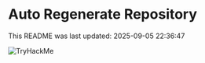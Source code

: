 # Auto Regenerate Repository

This README was last updated: 2025-09-05 22:36:47

 ![TryHackMe](https://tryhackme.com/badge/533634)
